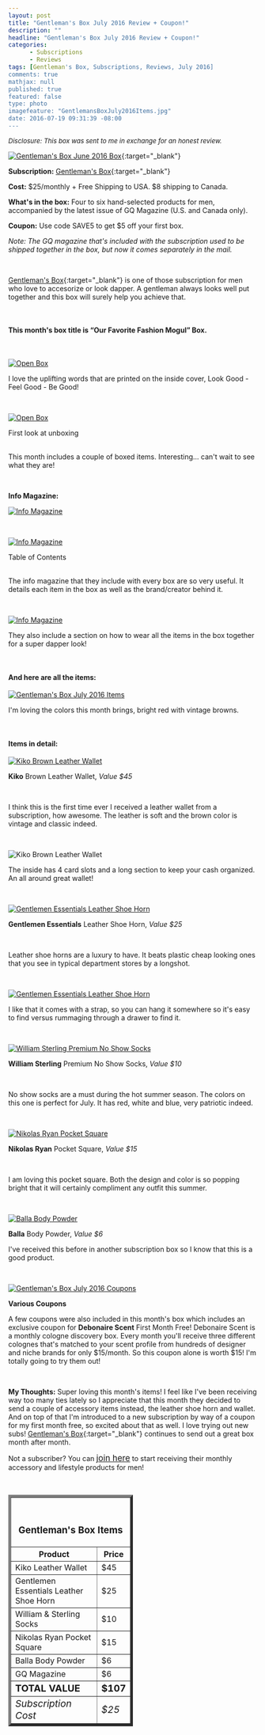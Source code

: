 ```yaml
---
layout: post
title: "Gentleman's Box July 2016 Review + Coupon!"
description: ""
headline: "Gentleman's Box July 2016 Review + Coupon!"
categories: 
      - Subscriptions
      - Reviews
tags: [Gentleman's Box, Subscriptions, Reviews, July 2016]
comments: true
mathjax: null
published: true
featured: false
type: photo
imagefeature: "GentlemansBoxJuly2016Items.jpg"
date: 2016-07-19 09:31:39 -08:00
---
```


<i><font size="2">Disclosure: This box was sent to me in exchange for an honest review.</font></i>

[![Gentleman's Box June 2016 Box](http://whatsupmailbox.com/images/GentlemansBoxJune2016Box.jpg)](http://mbsy.co/d7GnS){:target="_blank"}

**Subscription:** [Gentleman's Box](http://mbsy.co/d7GnS"){:target="_blank"}

**Cost:** $25/monthly + Free Shipping to USA. $8 shipping to Canada.

**What's in the box:** Four to six hand-selected products for men, accompanied by the latest issue of GQ Magazine (U.S. and Canada only).

**Coupon:** Use code SAVE5 to get $5 off your first box.

*Note: The GQ magazine that's included with the subscription used to be shipped together in the box, but now it comes separately in the mail.*

<br>

[Gentleman's Box](http://mbsy.co/d7GnS"){:target="_blank"} is one of those subscription for men who love to accesorize or look dapper. A gentleman always looks well put together and this box will surely help you achieve that.

<br>

<H4>This month's box title is “Our Favorite Fashion Mogul” Box.</H4>

<br>


[![Open Box](http://whatsupmailbox.com/images/GentlemansBoxJuly2016OpenBox.jpg)](http://mbsy.co/d7GnS)

I love the uplifting words that are printed on the inside cover, Look Good - Feel Good - Be Good!

<br>

[![Open Box](http://whatsupmailbox.com/images/GentlemansBoxJuly2016OpenBox2.jpg)](http://mbsy.co/d7GnS)

<figcaption>First look at unboxing</figcaption>

<br>

This month includes a couple of boxed items. Interesting... can't wait to see what they are!

<br>

<p><b>Info Magazine:</b></p>

[![Info Magazine](http://whatsupmailbox.com/images/GentlemansBoxJuly2016Info.jpg)](http://mbsy.co/d7GnS)

<br>

[![Info Magazine](http://whatsupmailbox.com/images/GentlemansBoxJuly2016Info2.jpg)](http://mbsy.co/d7GnS)

<figcaption>Table of Contents</figcaption>

<br>

The info magazine that they include with every box are so very useful. It details each item in the box as well as the brand/creator behind it.

<br>

[![Info Magazine](http://whatsupmailbox.com/images/GentlemansBoxJuly2016Info3.jpg)](http://mbsy.co/d7GnS)

They also include a section on how to wear all the items in the box together for a super dapper look!

<br>

<H4>And here are all the items:</H4>

[![Gentleman's Box July 2016 Items](http://whatsupmailbox.com/images/GentlemansBoxJuly2016Items.jpg)](http://mbsy.co/d7GnS)

I'm loving the colors this month brings, bright red with vintage browns.

<br>

<H4>Items in detail:</H4>

[![Kiko Brown Leather Wallet](http://whatsupmailbox.com/images/GentlemansBoxJuly2016KikoLeatherWallet.jpg)](http://mbsy.co/d7GnS)

**Kiko** Brown Leather Wallet, *Value $45*

<br>

I think this is the first time ever I received a leather wallet from a subscription, how awesome. The leather is soft and the brown color is vintage and classic indeed. 

<br>

![Kiko Brown Leather Wallet](http://whatsupmailbox.com/images/GentlemansBoxJuly2016KikoLeatherWallet2.jpg)

The inside has 4 card slots and a long section to keep your cash organized. An all around great wallet!

<br>

[![Gentlemen Essentials Leather Shoe Horn](http://whatsupmailbox.com/images/GentlemansBoxJuly2016GentlemenEssentialsLeatherShoeHorn.jpg)](http://mbsy.co/d7GnS)

**Gentlemen Essentials** Leather Shoe Horn, *Value $25*

<br>

Leather shoe horns are a luxury to have. It beats plastic cheap looking ones that you see in typical department stores by a longshot.

<br>

[![Gentlemen Essentials Leather Shoe Horn](http://whatsupmailbox.com/images/GentlemansBoxJuly2016GentlemenEssentialsLeatherShoeHorn2.jpg)](http://mbsy.co/d7GnS)

I like that it comes with a strap, so you can hang it somewhere so it's easy to find versus rummaging through a drawer to find it.

<br>


[![William Sterling Premium No Show Socks](http://whatsupmailbox.com/images/GentlemansBoxJuly2016WilliamSterlingNoShowSocks.jpg)](http://mbsy.co/d7GnS)

**William Sterling** Premium No Show Socks, *Value $10*

<br>

No show socks are a must during the hot summer season. The colors on this one is perfect for July. It has red, white and blue, very patriotic indeed.

<br>

[![Nikolas Ryan Pocket Square](http://whatsupmailbox.com/images/GentlemansBoxJuly2016NikolasRyanPocketSquare.jpg)](http://mbsy.co/d7GnS)

**Nikolas Ryan** Pocket Square, *Value $15*

<br>

I am loving this pocket square. Both the design and color is so popping bright that it will certainly compliment any outfit this summer.

<br>

[![Balla Body Powder](http://whatsupmailbox.com/images/GentlemansBoxJuly2016BallaBodyPowder.jpg)](http://mbsy.co/d7GnS)

**Balla** Body Powder, *Value $6*

I've received this before in another subscription box so I know that this is a good product.

<br>

[![Gentleman's Box July 2016 Coupons](http://whatsupmailbox.com/images/GentlemansBoxJuly2016Coupons.jpg)](http://mbsy.co/d7GnS)

**Various Coupons**

A few coupons were also included in this month's box which includes an exclusive coupon for **Debonaire Scent** First Month Free! Debonaire Scent is a monthly cologne discovery box. Every month you'll receive three different colognes that's matched to your scent profile from hundreds of designer and niche brands for only $15/month. So this coupon alone is worth $15! I'm totally going to try them out!

<br>

<i class="icon-exclamation-sign"></i> **My Thoughts:** Super loving this month's items! I feel like I've been receiving way too many ties lately so I appreciate that this month they decided to send a couple of accessory items instead, the leather shoe horn and wallet. And on top of that I'm introduced to a new subscription by way of a coupon for my first month free, so excited about that as well. I love trying out new subs! [Gentleman's Box](http://mbsy.co/d7GnS){:target="_blank"} continues to send out a great box month after month.

Not a subscriber? You can <a href="http://mbsy.co/d7GnS"><big>join here</big></a> to start receiving their monthly accessory and lifestyle products for men!

<br>

<TABLE  BORDER="5" style="width:50%">
   <TR>
      <TH COLSPAN="2">
         <H3><BR><center>Gentleman's Box Items</center></H3>
      </TH>
   </TR>
      <TH>Product</TH>
      <TH>Price</TH>
  <TR>
      <TD>Kiko Leather Wallet</TD>
      <TD>$45</TD>
   </TR>
   <TR>
      <TD>Gentlemen Essentials Leather Shoe Horn</TD>
      <TD>$25</TD>
   </TR>
  <TR>
      <TD>William & Sterling Socks</TD>
      <TD>$10</TD>
   </TR>
   <TR>
      <TD>Nikolas Ryan Pocket Square</TD>
      <TD>$15</TD>
   </TR>
   <TR>
      <TD>Balla Body Powder</TD>
      <TD>$6</TD>
   </TR>
   <TR>
      <TD>GQ Magazine</TD>
      <TD>$6</TD>
   </TR>
   <TR>
      <TD><b><big>TOTAL VALUE</big></b></TD>
      <TD><b><big>$107</big></b></TD>
   </TR>
   <TR>
      <TD><i><big>Subscription Cost</big></i></TD>
      <TD><i><big>$25</big></i></TD>
   </TR>
</TABLE>
